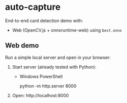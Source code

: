﻿# auto-capture

End-to-end card detection demo with:
- Web (OpenCV.js + onnxruntime-web) using `best.onnx`

## Web demo

Run a simple local server and open in your browser:

1) Start server (already tested with Python):

	 - Windows PowerShell
     
		 python -m http.server 8000

2) Open: http://localhost:8000
